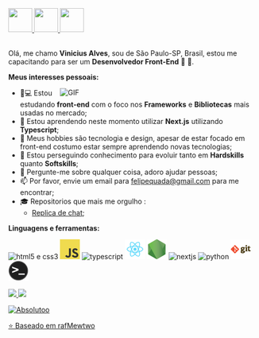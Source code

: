 <a href="https://github.com/Absolutoo" target="_blank">
  <img src="https://cdn.iconscout.com/icon/free/png-256/github-108-438008.png" width="48px" height="48px">
</a> 
<a href="https://www.instagram.com/rvabsolutoo/" target="_blank">
  <img src="https://cdn.icon-icons.com/icons2/1211/PNG/512/1491579602-yumminkysocialmedia36_83067.png" width="48px" height="48px">
</a> 
<a href="https://www.linkedin.com/in/vinicius-alves-920522183/" target="_blank">
  <img src="https://i.ibb.co/Kx2GSrT/linkedin.png" width="48px" height="48px">
</a>

<br />
<br />

Olá, me chamo **Vinicius Alves**, sou de São Paulo-SP, Brasil, estou me capacitando para ser um **Desenvolvedor Front-End** 💼 🚀. 

**Meus interesses pessoais:**

  <img align="right" alt="GIF" src="https://s.yimg.com/ny/api/res/1.2/4_jkG9dnPDR6JPievzHvBA--/YXBwaWQ9aGlnaGxhbmRlcjtoPTY2Ng--/https://media.zenfs.com/pt-br/canal_tech_990/32e2e79cb01a2d286b347dddfe7328ef" width="400px" />

- 👨💻 Estou estudando **front-end** com o foco nos **Frameworks** e **Bibliotecas** mais usadas no mercado;
- 🌱 Estou aprendendo neste momento utilizar **Next.js** utilizando **Typescript**; 
- 🤔 Meus hobbies são tecnologia e design, apesar de estar focado em front-end costumo estar sempre aprendendo novas tecnologias;
- 💼 Estou perseguindo conhecimento para evoluir tanto em **Hardskills** quanto **Softskills**;
- 💬 Pergunte-me sobre qualquer coisa, adoro ajudar pessoas;
- 📫 Por favor, envie um email para felipequada@gmail.com para me encontrar;
- 🎓 Repositorios que mais me orgulho :
  - <a href="https://github.com/FeQuaresma/rapazicord" target="_blank">Replica de chat</a>;

**Linguagens e ferramentas:**  

<p align="left">
  <img src="https://w7.pngwing.com/pngs/581/330/png-transparent-logo-cascading-style-sheets-html5-css3-prags-html5-und-css3-der-meisterkurs-html5-css3-javascript-design-text-trademark-logo.png" alt="html5 e css3" width="80" height="40"/> 
  <img src="https://raw.githubusercontent.com/github/explore/80688e429a7d4ef2fca1e82350fe8e3517d3494d/topics/javascript/javascript.png" alt="javascript" width="40" height="40"/> 
  <img src="https://upload.wikimedia.org/wikipedia/commons/thumb/4/4c/Typescript_logo_2020.svg/1200px-Typescript_logo_2020.svg.png" alt="typescript" width="40" height="40"/> 
  <img src="https://raw.githubusercontent.com/github/explore/80688e429a7d4ef2fca1e82350fe8e3517d3494d/topics/react/react.png" alt="react" width="40" height="40"/> 
  <img src="https://raw.githubusercontent.com/github/explore/80688e429a7d4ef2fca1e82350fe8e3517d3494d/topics/nodejs/nodejs.png" alt="nodejs" width="40" height="40"/>
  <img src="https://camo.githubusercontent.com/c457309037aabdce151cc0e197d6db98234a31636ef41f2cc1c339832fe20de3/68747470733a2f2f63646e2e61757468302e636f6d2f626c6f672f6c6f676f732f6e6578746a732d6c6f676f2e706e67" alt="nextjs" width="40" height="40"/>
  <img src="https://cdn3.iconfinder.com/data/icons/logos-and-brands-adobe/512/267_Python-512.png" alt="python" width="40" height="40"/>
  <img src="https://raw.githubusercontent.com/github/explore/80688e429a7d4ef2fca1e82350fe8e3517d3494d/topics/git/git.png" alt="github" width="40" height="40"/>
  <img src="https://raw.githubusercontent.com/github/explore/80688e429a7d4ef2fca1e82350fe8e3517d3494d/topics/terminal/terminal.png" alt="terminal" width="40" height="40"/> 
</p>


 <div>
  <a href="https://github.com/Absolutoo">
  <img height="180em" src="https://github-readme-stats.vercel.app/api?username=Absolutoo&show_icons=true&theme=dark&include_all_commits=true&count_private=true"/>
  <img height="180em" src="https://github-readme-stats.vercel.app/api/top-langs/?username=Absolutoo&layout=compact&langs_count=7&theme=dark"/>
</div>

<p align="left"> <img src="https://komarev.com/ghpvc/?username=Absolutoo" alt="Absolutoo" /> </p>

⭐️ Baseado em rafMewtwo
